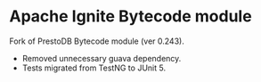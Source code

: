 # Apache Ignite Bytecode module
Fork of PrestoDB Bytecode module (ver 0.243).
* Removed unnecessary guava dependency.
* Tests migrated from TestNG to JUnit 5.
